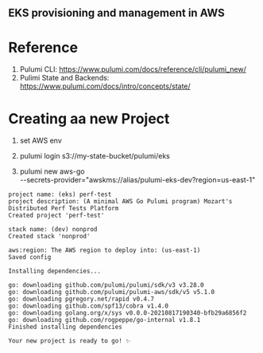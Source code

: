 
EKS provisioning and management in AWS
-------------------------------------------

# Reference
1. Pulumi CLI: https://www.pulumi.com/docs/reference/cli/pulumi_new/
2. Pulimi State and Backends: https://www.pulumi.com/docs/intro/concepts/state/

# Creating aa new Project
1. set AWS env

2. pulumi login s3://my-state-bucket/pulumi/eks

3. pulumi new aws-go \
 --secrets-provider="awskms://alias/pulumi-eks-dev?region=us-east-1"
 ```
 project name: (eks) perf-test
project description: (A minimal AWS Go Pulumi program) Mozart's Distributed Perf Tests Platform
Created project 'perf-test'

stack name: (dev) nonprod
Created stack 'nonprod'

aws:region: The AWS region to deploy into: (us-east-1)
Saved config

Installing dependencies...

go: downloading github.com/pulumi/pulumi/sdk/v3 v3.28.0
go: downloading github.com/pulumi/pulumi-aws/sdk/v5 v5.1.0
go: downloading pgregory.net/rapid v0.4.7
go: downloading github.com/spf13/cobra v1.4.0
go: downloading golang.org/x/sys v0.0.0-20210817190340-bfb29a6856f2
go: downloading github.com/rogpeppe/go-internal v1.8.1
Finished installing dependencies

Your new project is ready to go! ✨
```
